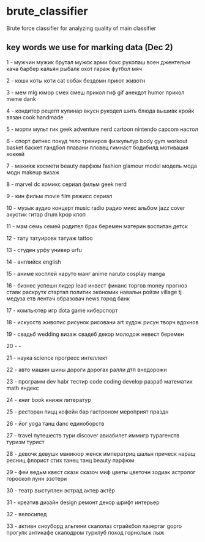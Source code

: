 # brute_classifier
Brute force classifier for analyzing quality of main classifier

## key words we use for marking data (Dec 2)
1 - мужчин мужик брутал мужск арми бокс рукопаш воен джентельм кача барбер кальян рыбалк охот гараж футбол мяч

2 - кошк коты коти cat собак бездомн приют животн

3 - мем mlg юмор смех смеш прикол гиф gif анекдот humor прикол meme dank

4 - кондитер рецепт кулинар вкусн рукодел шить блюда вышивк кройк вязан cook handmade

5 - морти мульт гик geek adventure nerd cartoon nintendo capcom настол

6 - спорт фитнес похуд тело трениров физкультур body gym workout basket баскет гандбол плавани пловец гимнаст бодибилд мотивация хоккей

7 - макияж космети beauty парфюм fashion glamour model модель мода модн makeup визаж

8 - marvel dc комикс сериал фильм geek nerd

9 - кин фильм movie film режисс сериал

10 - музык аудио концерт music radio радио микс альбом jazz cover акустик гитар drum kpop кпоп

11 - мам семь семей родител брак беремен материн воспитан детск

12 - тату татуировк татуаж tattoo

13 - студен урфу универ urfu

14 - английск english

15 - аниме косплей наруто манг anime naruto cosplay manga

16 - бизнес успешн лидер lead инвест финанс торгов money прогноз ставк раскрутк стартап политик экономик навальн ройзм village tj медуза етв лентач образовач news город банк

17 - компьютер игр dota game киберспорт

18 - искусств живопис рисунок рисовани art худож рисун творч вдохнов

19 - свадьб wedding визаж свадеб декор молодож невест беремен

20 - -

21 - наука science прогресс интеллект

22 - авто машин шины дороги дорогах ралли дтп внедорожн

23 - программ dev habr тестир code coding develop разраб математик math яндекс

24 - книг book книжн литератур

25 - ресторан пицц кофейн бар гастроном мероприят праздн

26 - йог yoga танц danc единоборств

27 - travel путешеств тури discover авиабилет иммигр турагенств туризм турист

28 - девочк девушк маникюр женск императриц шальн прическ наращ ресниц флорист стих танец танц beauty парфюм

29 - феи ведьм квест сказк сказоч миф цветы цветочн зодиак астролог гороскоп лунн эзотери

30 - театр выступлен эстрад актер актёр

31 - креатив дизайн design ремонт декор шрифт интерьер

32 - велосипед

33 - активн сноуборд альпини скалолаз страйкбол лазертаг gopro прогулк антикафе скалодром турклуб поход горнолыж лыж

